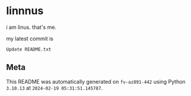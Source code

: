 # linnnus

i am linus. that's me.

my latest commit is

```
Update README.txt
```

## Meta

This README was automatically generated on `fv-az891-442` using Python
`3.10.13` at `2024-02-19 05:31:51.145787`.

